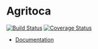 # Agritoca

[![Build Status](https://travis-ci.com/mdmundo/agritoca-api.svg?token=zfA4xNhjqqTDRjuKoYwd&branch=main)](https://travis-ci.com/mdmundo/agritoca-api) [![Coverage Status](https://coveralls.io/repos/github/mdmundo/agritoca-api/badge.svg?branch=main&t=9Ll4xC)](https://coveralls.io/github/mdmundo/agritoca-api?branch=main)

- [Documentation](https://documenter.getpostman.com/view/11086441/TVRrUj9u)
